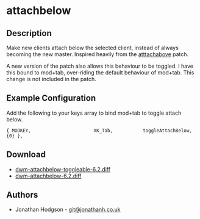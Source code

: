 attachbelow
===========

Description
-----------
Make new clients attach below the selected client, instead of
always becoming the new master. Inspired heavily from the 
[atttachabove](/patches/attachabove/) patch.

A new version of the patch also allows this behaviour to be toggled.
I have this bound to mod+tab, over-riding the default behaviour of
mod+tab. This change is not included in the patch.

Example Configuration
---------------------

Add the following to your keys array to bind mod+tab to toggle attach below.

	{ MODKEY,                       XK_Tab,           toggleAttachBelow,           {0} },


Download
--------
* [dwm-attachbelow-toggleable-6.2.diff](dwm-attachbelow-toggleable-6.2.diff)
* [dwm-attachbelow-6.2.diff](dwm-attachbelow-6.2.diff)

Authors
-------
* Jonathan Hodgson - <git@jonathanh.co.uk>
